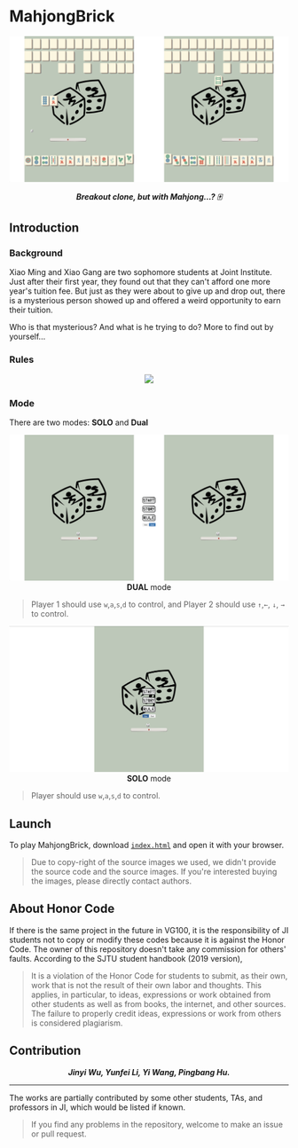 # MahjongBrick

<p align="center">
	<img src="./demo/play.png"/>
</p>

<p align="center"><b><i>
	Breakout clone, but with Mahjong...? 🀄️
</i></b></p>

## Introduction

### Background

Xiao Ming and Xiao Gang are two sophomore students at Joint Institute. Just after their first year, they found out that they can't afford one more year's tuition fee. But just as they were about to give up and drop out, there is a mysterious person showed up and offered a weird opportunity to earn their tuition.

Who is that mysterious? And what is he trying to do? More to find out by yourself...

### Rules

<p align="center">
	<img src="./demo/rule.png"/>
</p>

### Mode

There are two modes: **SOLO** and **Dual**

<p align="center">
	<img src="./demo/dual.png"/>
	<b>DUAL</b> mode
</p>

> Player 1 should use `w`,`a`,`s`,`d` to control, and Player 2 should use `↑`,`←`, `↓`, `→` to control.

<p align="center">
	<img src="./demo/solo.png"/>
	<b>SOLO</b> mode
</p>

> Player should use `w`,`a`,`s`,`d` to control.

## Launch

To play MahjongBrick, download [`index.html`](./index.html) and open it with your browser.
> Due to copy-right of the source images we used, we didn't provide the source code and the source images. If you're interested buying the images, please directly contact authors.

## About Honor Code

If there is the same project in the future in VG100, it is the responsibility of JI students not to copy or modify these codes because it is against the Honor Code. The owner of this repository doesn't take any commission for others' faults. According to the SJTU student handbook (2019 version),

> It is a violation of the Honor Code for students to submit, as their own, work that is not the result of their own labor and thoughts. This applies, in particular, to ideas, expressions or work obtained from other students as well as from books, the internet, and other sources. The failure to properly credit ideas, expressions or work from others is considered plagiarism.

## Contribution

<p align="center"><b><i>
	Jinyi Wu, Yunfei Li, Yi Wang, Pingbang Hu.
</i></b></p>

---

The works are partially contributed by some other students, TAs, and professors in JI, which would be listed if known.

> If you find any problems in the repository, welcome to make an issue or pull request.
